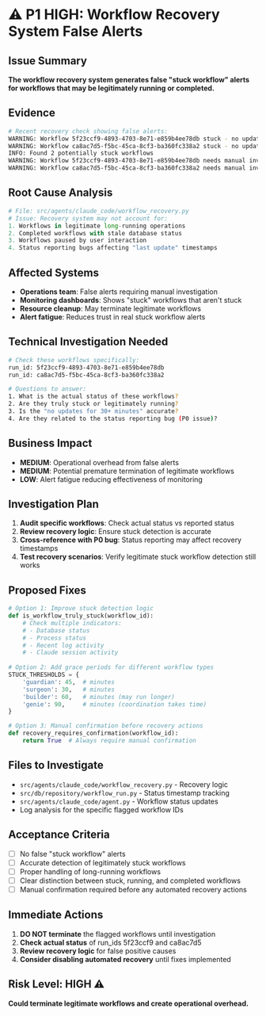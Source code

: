 # ⚠️ P1 HIGH: Workflow Recovery System False Alerts

## Issue Summary
**The workflow recovery system generates false "stuck workflow" alerts for workflows that may be legitimately running or completed.**

## Evidence
```bash
# Recent recovery check showing false alerts:
WARNING: Workflow 5f23ccf9-4893-4703-8e71-e859b4ee78db stuck - no updates for 30+ minutes
WARNING: Workflow ca8ac7d5-f5bc-45ca-8cf3-ba360fc338a2 stuck - no updates for 30+ minutes
INFO: Found 2 potentially stuck workflows
WARNING: Workflow 5f23ccf9-4893-4703-8e71-e859b4ee78db needs manual investigation
WARNING: Workflow ca8ac7d5-f5bc-45ca-8cf3-ba360fc338a2 needs manual investigation
```

## Root Cause Analysis
```python
# File: src/agents/claude_code/workflow_recovery.py
# Issue: Recovery system may not account for:
1. Workflows in legitimate long-running operations
2. Completed workflows with stale database status
3. Workflows paused by user interaction
4. Status reporting bugs affecting "last update" timestamps
```

## Affected Systems
- **Operations team**: False alerts requiring manual investigation
- **Monitoring dashboards**: Shows "stuck" workflows that aren't stuck
- **Resource cleanup**: May terminate legitimate workflows
- **Alert fatigue**: Reduces trust in real stuck workflow alerts

## Technical Investigation Needed
```bash
# Check these workflows specifically:
run_id: 5f23ccf9-4893-4703-8e71-e859b4ee78db
run_id: ca8ac7d5-f5bc-45ca-8cf3-ba360fc338a2

# Questions to answer:
1. What is the actual status of these workflows?
2. Are they truly stuck or legitimately running?
3. Is the "no updates for 30+ minutes" accurate?
4. Are they related to the status reporting bug (P0 issue)?
```

## Business Impact
- **MEDIUM**: Operational overhead from false alerts
- **MEDIUM**: Potential premature termination of legitimate workflows
- **LOW**: Alert fatigue reducing effectiveness of monitoring

## Investigation Plan
1. **Audit specific workflows**: Check actual status vs reported status
2. **Review recovery logic**: Ensure stuck detection is accurate
3. **Cross-reference with P0 bug**: Status reporting may affect recovery timestamps
4. **Test recovery scenarios**: Verify legitimate stuck workflow detection still works

## Proposed Fixes
```python
# Option 1: Improve stuck detection logic
def is_workflow_truly_stuck(workflow_id):
    # Check multiple indicators:
    # - Database status
    # - Process status  
    # - Recent log activity
    # - Claude session activity
    
# Option 2: Add grace periods for different workflow types
STUCK_THRESHOLDS = {
    'guardian': 45,  # minutes
    'surgeon': 30,   # minutes  
    'builder': 60,   # minutes (may run longer)
    'genie': 90,     # minutes (coordination takes time)
}

# Option 3: Manual confirmation before recovery actions
def recovery_requires_confirmation(workflow_id):
    return True  # Always require manual confirmation
```

## Files to Investigate
- `src/agents/claude_code/workflow_recovery.py` - Recovery logic
- `src/db/repository/workflow_run.py` - Status timestamp tracking
- `src/agents/claude_code/agent.py` - Workflow status updates
- Log analysis for the specific flagged workflow IDs

## Acceptance Criteria
- [ ] No false "stuck workflow" alerts
- [ ] Accurate detection of legitimately stuck workflows
- [ ] Proper handling of long-running workflows
- [ ] Clear distinction between stuck, running, and completed workflows
- [ ] Manual confirmation required before any automated recovery actions

## Immediate Actions
1. **DO NOT terminate** the flagged workflows until investigation
2. **Check actual status** of run_ids 5f23ccf9 and ca8ac7d5
3. **Review recovery logic** for false positive causes
4. **Consider disabling automated recovery** until fixes implemented

## Risk Level: HIGH ⚠️
**Could terminate legitimate workflows and create operational overhead.**